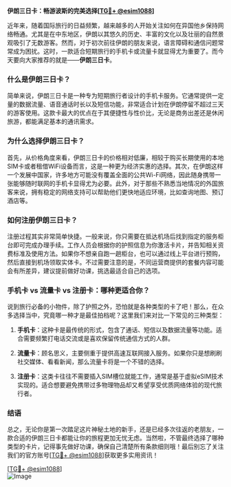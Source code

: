 **伊朗三日卡：畅游波斯的完美选择[[TG💪+ @esim1088](https://t.me/s/esim1088)]**

近年来，随着国际旅行的日益频繁，越来越多的人开始关注如何在异国他乡保持网络畅通。尤其是在中东地区，伊朗以其悠久的历史、丰富的文化以及壮丽的自然景观吸引了无数游客。然而，对于初次前往伊朗的朋友来说，语言障碍和通信问题常常成为困扰。这时，一款适合短期旅行的手机卡或流量卡就显得尤为重要了。而今天要向大家推荐的就是——**伊朗三日卡**。

### 什么是伊朗三日卡？

简单来说，伊朗三日卡是一种专为短期旅行者设计的手机卡服务。它通常提供一定量的数据流量、语音通话时长以及短信功能，非常适合计划在伊朗停留不超过三天的游客使用。这款卡最大的优点在于其便捷性与性价比，无论是商务出差还是休闲旅游，都能满足基本的通讯需求。

### 为什么选择伊朗三日卡？

首先，从价格角度来看，伊朗三日卡的价格相对低廉，相较于购买长期使用的本地SIM卡或者租借WiFi设备而言，这是一种更为经济实惠的选择。其次，在伊朗这样一个发展中国家，许多地方可能没有覆盖全面的公共Wi-Fi网络，因此随身携带一张能够随时联网的手机卡显得尤为必要。此外，对于那些不熟悉当地情况的外国旅客来说，拥有稳定的网络支持可以帮助他们更快地适应环境，比如查询地图、预订酒店等。

### 如何注册伊朗三日卡？

注册过程其实非常简单快捷。一般来说，你只需要在抵达机场后找到指定的服务柜台即可完成办理手续。工作人员会根据你的护照信息为你激活卡片，并告知相关资费标准及使用方法。如果你不想亲自跑一趟柜台，也可以通过线上平台进行预购，然后直接到机场领取实体卡。不过需要注意的是，不同运营商提供的套餐内容可能会有所差异，建议提前做好功课，挑选最适合自己的选项。

### 手机卡 vs 流量卡 vs 注册卡：哪种更适合你？

说到旅行必备的小物件，除了护照之外，恐怕就是各种类型的卡了吧！那么，在众多选择当中，究竟哪一种才是最佳拍档呢？这里我们来对比一下常见的三种类型：

1. **手机卡**：这种卡是最传统的形式，包含了通话、短信以及数据流量等功能。适合需要频繁打电话交流或是喜欢保留传统通信方式的人群。
   
2. **流量卡**：顾名思义，主要侧重于提供高速互联网接入服务。如果你只是想刷刷社交媒体、看看新闻，那么流量卡将是一个不错的选择。

3. **注册卡**：这类卡往往不需要插入SIM槽位就能工作，通常是基于虚拟eSIM技术实现的。适合想要避免携带过多物理物品却又希望享受优质网络体验的现代旅行者。

### 结语

总之，无论你是第一次踏足这片神秘土地的新手，还是已经多次往返的老朋友，一款合适的伊朗三日卡都能让你的旅程更加无忧无虑。当然啦，不管最终选择了哪种类型的卡片，记得事先做好功课，确保自己清楚所有条款细则哦！最后别忘了关注我们的官方账号[[TG💪+ @esim1088](https://t.me/s/esim1088)]获取更多实用资讯！

[[TG💪+ @esim1088](https://t.me/s/esim1088)]  
![Image](https://i.postimg.cc/4NQfJmqS/Snipaste-2025-05-13-00-14-12.png)